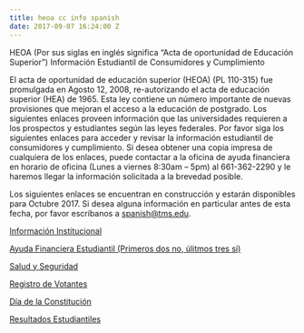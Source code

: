 ```yaml
---
title: heoa cc info spanish
date: 2017-09-07 16:24:00 Z
---
```


HEOA (Por sus siglas en inglés significa “Acta de oportunidad de Educación Superior”) Información Estudiantil de Consumidores y Cumplimiento

El acta de oportunidad de educación superior (HEOA) (PL 110-315) fue promulgada en Agosto 12, 2008, re-autorizando el acta de educación superior (HEA) de 1965. Esta ley contiene un número importante de nuevas provisiones que mejoran el acceso a la educación de postgrado. Los siguientes enlaces proveen información que las universidades requieren a los prospectos y estudiantes según las leyes federales. Por favor siga los siguientes enlaces para acceder y revisar la información estudiantil de consumidores y cumplimiento. Si desea obtener una copia impresa de cualquiera de los enlaces, puede contactar a la oficina de ayuda financiera en horario de oficina (Lunes a viernes 8:30am – 5pm) al 661-362-2290 y le haremos llegar la información solicitada a la brevedad posible.

Los siguientes enlaces se encuentran en construcción y estarán disponibles para Octubre 2017. Si desea alguna información en particular antes de esta fecha, por favor escríbanos a [spanish@tms.edu](mailto:spanish@tms.edu).

[Información Institucional](https://athletics.masters.edu/umbraco/#)

[Ayuda Financiera Estudiantil (Primeros dos no, úlitmos tres sí)](https://athletics.masters.edu/umbraco/#)

[Salud y Seguridad](https://athletics.masters.edu/umbraco/#)

[Registro de Votantes](https://athletics.masters.edu/umbraco/#)

[Día de la Constitución](https://athletics.masters.edu/umbraco/#)

[Resultados Estudiantiles](https://athletics.masters.edu/umbraco/#)